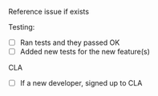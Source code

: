 Reference issue if exists

Testing:
 - [ ] Ran tests and they passed OK
 - [ ] Added new tests for the new feature(s)

CLA
 - [ ] If a new developer, signed up to CLA
